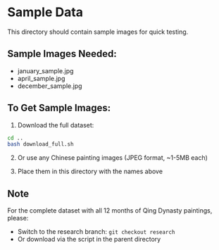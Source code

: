 # Sample Data

This directory should contain sample images for quick testing.

## Sample Images Needed:
- january_sample.jpg
- april_sample.jpg  
- december_sample.jpg

## To Get Sample Images:

1. Download the full dataset:
```bash
cd ..
bash download_full.sh
```

2. Or use any Chinese painting images (JPEG format, ~1-5MB each)

3. Place them in this directory with the names above

## Note
For the complete dataset with all 12 months of Qing Dynasty paintings, please:
- Switch to the research branch: `git checkout research`
- Or download via the script in the parent directory